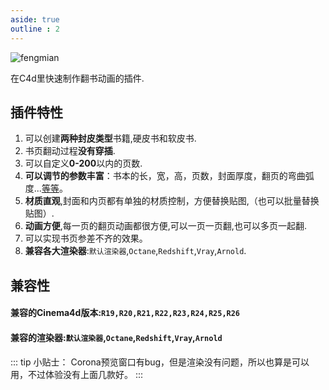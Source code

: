 ```yaml
---
aside: true
outline : 2
---
```

![fengmian](/img/介绍.jpg "title")

在C4d里快速制作翻书动画的插件.  

## **插件特性**
1. 可以创建**两种封皮类型**书籍,硬皮书和软皮书.
2. 书页翻动过程**没有穿插**.
3. 可以自定义**0-200**以内的页数.
4. **可以调节的参数丰富**：书本的长，宽，高，页数，封面厚度，翻页的弯曲弧度...[等等](/parameters.md)。
5. **材质直观**,封面和内页都有单独的材质控制，方便替换贴图,（也可以批量替换贴图）.
6. **动画方便**,每一页的翻页动画都很方便,可以一页一页翻,也可以多页一起翻.
7. 可以实现书页参差不齐的效果。
7. **兼容各大渲染器**:`默认渲染器`,`Octane`,`Redshift`,`Vray`,`Arnold`.

## 兼容性

#### 兼容的Cinema4d版本:`R19,R20,R21,R22,R23,R24,R25,R26`

#### 兼容的渲染器:`默认渲染器`,`Octane`,`Redshift`,`Vray`,`Arnold`
::: tip 小贴士：
Corona预览窗口有bug，但是渲染没有问题，所以也算是可以用，不过体验没有上面几款好。
:::
